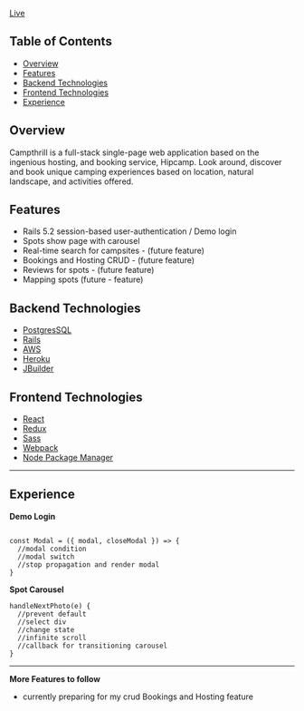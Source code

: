 [Live](https://campthrill.herokuapp.com/)

## Table of Contents

- [Overview]()
- [Features]()
- [Backend Technologies]()
- [Frontend Technologies]()
- [Experience]()

## Overview

Campthrill is a full-stack single-page web application based on the ingenious hosting, and booking service, Hipcamp. Look around, discover and book unique camping experiences based on location, natural landscape, and activities offered.

## Features

- Rails 5.2 session-based user-authentication / Demo login
- Spots show page with carousel
- Real-time search for campsites - (future feature)
- Bookings and Hosting CRUD - (future feature)
- Reviews for spots - (future feature)
- Mapping spots (future - feature)

## Backend Technologies

- [PostgresSQL](https://www.postgresql.org/)
- [Rails](https://rubyonrails.org/)
- [AWS](https://aws.amazon.com/)
- [Heroku](https://www.heroku.com/)
- [JBuilder](https://github.com/rails/jbuilder)

## Frontend Technologies

- [React](https://reactjs.org/)
- [Redux](https://redux.js.org/)
- [Sass](https://sass-lang.com/)
- [Webpack](https://webpack.js.org/)
- [Node Package Manager](https://www.npmjs.com/)

---
## Experience

**Demo Login**

![]()

```
const Modal = ({ modal, closeModal }) => {
  //modal condition
  //modal switch
  //stop propagation and render modal
}
```

**Spot Carousel**
![]()
```
handleNextPhoto(e) {
  //prevent default
  //select div
  //change state
  //infinite scroll
  //callback for transitioning carousel
}
```
---

**More Features to follow**
- currently preparing for my crud Bookings and Hosting feature